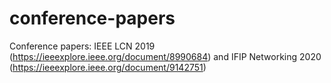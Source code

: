 # conference-papers
Conference papers: IEEE LCN 2019 (https://ieeexplore.ieee.org/document/8990684) and IFIP Networking 2020 (https://ieeexplore.ieee.org/document/9142751)

